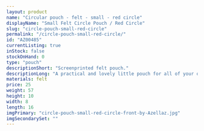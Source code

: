 ```yaml
---
layout: product
name: "Circular pouch - felt - small - red circle"
displayName: "Small Felt Circle Pouch / Red Circle"
slug: "circle-pouch-small-red-circle"
permalink: "/circle-pouch-small-red-circle/"
id: "AZ00485"
currentListing: true
inStock: false
stockOnHand: 0
type: "pouch"
descriptionShort: "Screenprinted felt pouch."
descriptionLong: "A practical and lovely little pouch for all of your organizing needs. Great for small craft supplies and tools on the go. ,Made from industrial wool felt and printed with dye. Nylon YKK zipper.,Designed, hand-printed, and sewn by me in Baltimore.,Approximate dimensions: 5.5 inches wide x 3.5 inches tall x 2.5 inches deep"
materials: felt
price: 25
weight: 57
height: 10
width: 8
length: 16
imgPrimary: "circle-pouch-small-red-circle-front-by-Azellaz.jpg"
imgSecondarySet: ""
---
```

